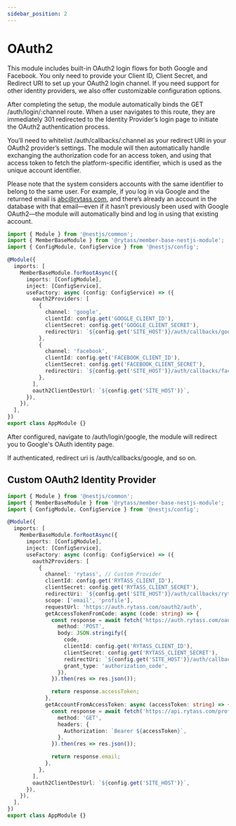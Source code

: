 ```yaml
---
sidebar_position: 2
---
```


# OAuth2

This module includes built-in OAuth2 login flows for both Google and Facebook. You only need to provide your Client ID, Client Secret, and Redirect URI to set up your OAuth2 login channel. If you need support for other identity providers, we also offer customizable configuration options.

After completing the setup, the module automatically binds the GET /auth/login/:channel route. When a user navigates to this route, they are immediately 301 redirected to the Identity Provider’s login page to initiate the OAuth2 authentication process.

You’ll need to whitelist /auth/callbacks/:channel as your redirect URI in your OAuth2 provider’s settings. The module will then automatically handle exchanging the authorization code for an access token, and using that access token to fetch the platform-specific identifier, which is used as the unique account identifier.

Please note that the system considers accounts with the same identifier to belong to the same user. For example, if you log in via Google and the returned email is abc@rytass.com, and there’s already an account in the database with that email—even if it hasn’t previously been used with Google OAuth2—the module will automatically bind and log in using that existing account.

```typescript title="src/app.module.ts"
import { Module } from '@nestjs/common';
import { MemberBaseModule } from '@rytass/member-base-nestjs-module';
import { ConfigModule, ConfigService } from '@nestjs/config';

@Module({
  imports: [
    MemberBaseModule.forRootAsync({
      imports: [ConfigModule],
      inject: [ConfigService],
      useFactory: async (config: ConfigService) => ({
        oauth2Providers: [
          {
            channel: 'google',
            clientId: config.get('GOOGLE_CLIENT_ID'),
            clientSecret: config.get('GOOGLE_CLIENT_SECRET'),
            redirectUri: `${config.get('SITE_HOST')}/auth/callbacks/google`,
          },
          {
            channel: 'facebook',
            clientId: config.get('FACEBOOK_CLIENT_ID'),
            clientSecret: config.get('FACEBOOK_CLIENT_SECRET'),
            redirectUri: `${config.get('SITE_HOST')}/auth/callbacks/facebook`,
          },
        ],
        oauth2ClientDestUrl: `${config.get('SITE_HOST')}`,
      }),
    }),
  ],
})
export class AppModule {}
```

After configured, navigate to /auth/login/google, the module will redirect you to Google's OAuth identity page.

If authenticated, redirect uri is /auth/callbacks/google, and so on.

## Custom OAuth2 Identity Provider

```typescript title="src/app.module.ts"
import { Module } from '@nestjs/common';
import { MemberBaseModule } from '@rytass/member-base-nestjs-module';
import { ConfigModule, ConfigService } from '@nestjs/config';

@Module({
  imports: [
    MemberBaseModule.forRootAsync({
      imports: [ConfigModule],
      inject: [ConfigService],
      useFactory: async (config: ConfigService) => ({
        oauth2Providers: [
          {
            channel: 'rytass', // Custom Provider
            clientId: config.get('RYTASS_CLIENT_ID'),
            clientSecret: config.get('RYTASS_CLIENT_SECRET'),
            redirectUri: `${config.get('SITE_HOST')}/auth/callbacks/rytass`,
            scope: ['email', 'profile'],
            requestUrl: 'https://auth.rytass.com/oauth2/auth',
            getAccessTokenFromCode: async (code: string) => {
              const response = await fetch('https://auth.rytass.com/oauth2/token', {
                method: 'POST',
                body: JSON.stringify({
                  code,
                  clientId: config.get('RYTASS_CLIENT_ID'),
                  clientSecret: config.get('RYTASS_CLIENT_SECRET'),
                  redirectUri: `${config.get('SITE_HOST')}/auth/callbacks/rytass`,
                  grant_type: 'authorization_code',
                }),
              }).then(res => res.json());

              return response.accessToken;
            },
            getAccountFromAccessToken: async (accessToken: string) => {
              const response = await fetch('https://api.rytass.com/profile', {
                method: 'GET',
                headers: {
                  Authorization: `Bearer ${accessToken}`,
                },
              }).then(res => res.json());

              return response.email;
            },
          },
        ],
        oauth2ClientDestUrl: `${config.get('SITE_HOST')}`,
      }),
    }),
  ],
})
export class AppModule {}
```

